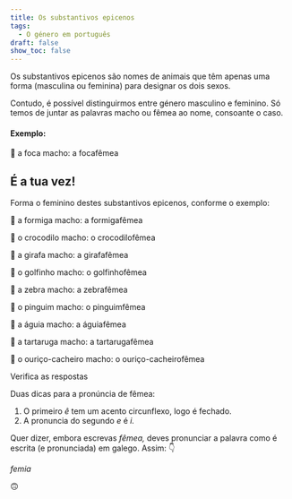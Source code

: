 ```yaml
---
title: Os substantivos epicenos
tags:
  - O género em português
draft: false
show_toc: false
---
```

Os substantivos epicenos são nomes de animais que têm apenas uma forma (masculina ou feminina) para designar os dois sexos. 

Contudo, é possível distinguirmos entre género masculino e feminino. Só temos de juntar as palavras macho ou fêmea ao nome, consoante o caso.

#### Exemplo:

<e-moji>🦭</e-moji> a foca macho: a <e-answer readonly>foca</e-answer><e-answer readonly>fêmea</e-answer>

## É a tua vez!
Forma o feminino destes substantivos epicenos, conforme o exemplo:

<e-moji>🐜</e-moji> a formiga macho: a <e-answer>formiga</e-answer><e-answer>fêmea</e-answer>

<e-moji>🐊</e-moji> o crocodilo macho: o <e-answer>crocodilo</e-answer><e-answer>fêmea</e-answer>

<e-moji>🦒</e-moji> a girafa macho: a <e-answer>girafa</e-answer><e-answer>fêmea</e-answer>

<e-moji>🐬</e-moji> o golfinho macho: o <e-answer>golfinho</e-answer><e-answer>fêmea</e-answer>

<e-moji>🦓</e-moji> a zebra macho: a <e-answer>zebra</e-answer><e-answer>fêmea</e-answer>

<e-moji>🐧</e-moji> o pinguim macho: o <e-answer>pinguim</e-answer><e-answer>fêmea</e-answer>

<e-moji>🦅</e-moji> a águia macho: a <e-answer>águia</e-answer><e-answer>fêmea</e-answer>

<e-moji>🐢</e-moji> a tartaruga macho: a <e-answer>tartaruga</e-answer><e-answer>fêmea</e-answer>

<e-moji>🦔</e-moji> o ouriço-cacheiro macho: o <e-answer>ouriço-cacheiro</e-answer><e-answer>fêmea</e-answer>

<e-validate>Verifica as respostas</e-validate>

<article> 
Duas dicas para a pronúncia de fêmea:

1. O primeiro *ê* tem um acento circunflexo, logo é fechado.
2. A pronuncia do segundo *e* é *i.*

Quer dizer, embora escrevas *fêmea,* deves pronunciar a palavra como é escrita (e pronunciada) em galego. Assim: 👇

*femia*

🙃
</article>
